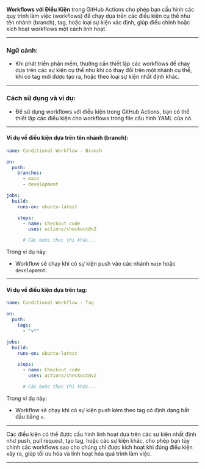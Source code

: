 **Workflows với Điều Kiện** trong GitHub Actions cho phép bạn cấu hình các quy trình làm việc (workflows) để chạy dựa trên các điều kiện cụ thể như tên nhánh (branch), tag, hoặc loại sự kiện xác định, giúp điều chỉnh hoặc kích hoạt workflows một cách linh hoạt.

---

### Ngữ cảnh:

- Khi phát triển phần mềm, thường cần thiết lập các workflows để chạy dựa trên các sự kiện cụ thể như khi có thay đổi trên một nhánh cụ thể, khi có tag mới được tạo ra, hoặc theo loại sự kiện nhất định khác.

---

### Cách sử dụng và ví dụ:

- Để sử dụng workflows với điều kiện trong GitHub Actions, bạn có thể thiết lập các điều kiện cho workflows trong file cấu hình YAML của nó.

---

#### Ví dụ về điều kiện dựa trên tên nhánh (branch):

```yaml
name: Conditional Workflow - Branch

on:
  push:
    branches:
      - main
      - development

jobs:
  build:
    runs-on: ubuntu-latest

    steps:
      - name: Checkout code
        uses: actions/checkout@v2

      # Các bước thực thi khác...
```

Trong ví dụ này:

- Workflow sẽ chạy khi có sự kiện push vào các nhánh `main` hoặc `development`.

---

#### Ví dụ về điều kiện dựa trên tag:

```yaml
name: Conditional Workflow - Tag

on:
  push:
    tags:
      - "v*"

jobs:
  build:
    runs-on: ubuntu-latest

    steps:
      - name: Checkout code
        uses: actions/checkout@v2

      # Các bước thực thi khác...
```

Trong ví dụ này:

- Workflow sẽ chạy khi có sự kiện push kèm theo tag có định dạng bắt đầu bằng `v`.

---

Các điều kiện có thể được cấu hình linh hoạt dựa trên các sự kiện nhất định như push, pull request, tạo tag, hoặc các sự kiện khác, cho phép bạn tùy chỉnh các workflows sao cho chúng chỉ được kích hoạt khi đúng điều kiện xảy ra, giúp tối ưu hóa và linh hoạt hóa quá trình làm việc.

---

